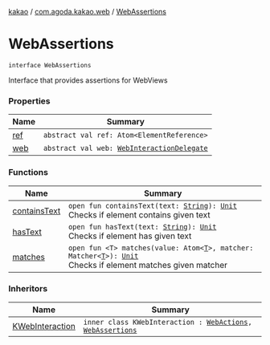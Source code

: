 [kakao](../../index.md) / [com.agoda.kakao.web](../index.md) / [WebAssertions](./index.md)

# WebAssertions

`interface WebAssertions`

Interface that provides assertions for WebViews

### Properties

| Name | Summary |
|---|---|
| [ref](ref.md) | `abstract val ref: Atom<ElementReference>` |
| [web](web.md) | `abstract val web: `[`WebInteractionDelegate`](../../com.agoda.kakao.delegate/-web-interaction-delegate/index.md) |

### Functions

| Name | Summary |
|---|---|
| [containsText](contains-text.md) | `open fun containsText(text: `[`String`](https://kotlinlang.org/api/latest/jvm/stdlib/kotlin/-string/index.html)`): `[`Unit`](https://kotlinlang.org/api/latest/jvm/stdlib/kotlin/-unit/index.html)<br>Checks if element contains given text |
| [hasText](has-text.md) | `open fun hasText(text: `[`String`](https://kotlinlang.org/api/latest/jvm/stdlib/kotlin/-string/index.html)`): `[`Unit`](https://kotlinlang.org/api/latest/jvm/stdlib/kotlin/-unit/index.html)<br>Checks if element has given text |
| [matches](matches.md) | `open fun <T> matches(value: Atom<`[`T`](matches.md#T)`>, matcher: Matcher<`[`T`](matches.md#T)`>): `[`Unit`](https://kotlinlang.org/api/latest/jvm/stdlib/kotlin/-unit/index.html)<br>Checks if element matches given matcher |

### Inheritors

| Name | Summary |
|---|---|
| [KWebInteraction](../-web-element-builder/-k-web-interaction/index.md) | `inner class KWebInteraction : `[`WebActions`](../-web-actions/index.md)`, `[`WebAssertions`](./index.md) |
